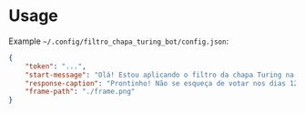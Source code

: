 # Usage

Example `~/.config/filtro_chapa_turing_bot/config.json`:

```json
{
    "token": "...",
    "start-message": "Olá! Estou aplicando o filtro da chapa Turing na sua foto. Se quiser, pode me enviar outras fotos e eu faço de novo :)",
    "response-caption": "Prontinho! Não se esqueça de votar nos dias 12 e 13 no Moodle ;)",
    "frame-path": "./frame.png"
}
```
